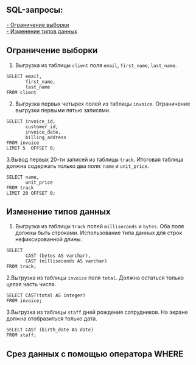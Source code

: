 ## SQL-запросы:
[- Ограничение выборки](#ограничение-выборки)<br>
[- Изменение типов данных](#изменение-типов-данных)<br>
## Ограничение выборки
1. Выгрузка из таблицы `client` поля `email`, `first_name`, `last_name`.

```
SELECT email,
       first_name,
       last_name
FROM client
```

2. Выгрузка первых четырех полей из таблицы `invoice`. Ограничение выгрузки первыми пятью записями.

```
SELECT invoice_id,
       customer_id,
       invoice_date,
       billing_address
FROM invoice
LIMIT 5  OFFSET 0;
```
3.Вывод первых 20-ти записей из таблицы `track`. Итоговая таблица должна содержать только два поля: `name` и `unit_price`.

```
SELECT name,
       unit_price
FROM track
LIMIT 20 OFFSET 0;

```

## Изменение типов данных
1. Выгрузка из таблицы `track` полей `milliseconds` и `bytes`. Оба поля должны быть строками. Использование типа данных для строк нефиксированной длины.

```
SELECT
       CAST (bytes AS varchar),
       CAST (milliseconds AS varchar)
FROM track;

```

2.Выгрузка из таблицы `invoice` поля `total`. Должна остаться только целая часть числа.

```
SELECT CAST(total AS integer)
FROM invoice;

```

3.Выгрузка из таблицы `staff` дней рождения сотрудников. На экране должна отобразиться только дата.

```
SELECT CAST (birth_date AS date)
FROM staff;

```

## Срез данных с помощью оператора WHERE

